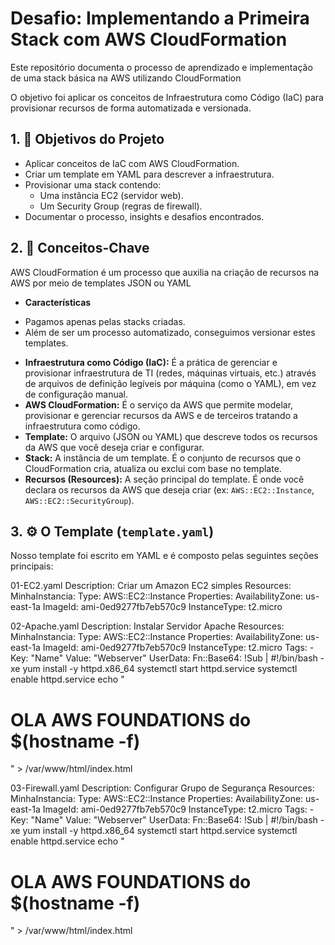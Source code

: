 # Desafio: Implementando a Primeira Stack com AWS CloudFormation

Este repositório documenta o processo de aprendizado e implementação de uma stack básica na AWS utilizando CloudFormation

O objetivo foi aplicar os conceitos de Infraestrutura como Código (IaC) para provisionar recursos de forma automatizada e versionada.

## 1. 🎯 Objetivos do Projeto

* Aplicar conceitos de IaC com AWS CloudFormation.
* Criar um template em YAML para descrever a infraestrutura.
* Provisionar uma stack contendo:
    * Uma instância EC2 (servidor web).
    * Um Security Group (regras de firewall).
* Documentar o processo, insights e desafios encontrados.

## 2. 📖 Conceitos-Chave

AWS CloudFormation é um processo que auxilia na criação de recursos na AWS por meio de templates JSON ou YAML

* **Características**
- Pagamos apenas pelas stacks criadas.
- Além de ser um processo automatizado, conseguimos versionar estes templates.
  
* **Infraestrutura como Código (IaC):** É a prática de gerenciar e provisionar infraestrutura de TI (redes, máquinas virtuais, etc.) através de arquivos de definição legíveis por máquina (como o YAML), em vez de configuração manual.
* **AWS CloudFormation:** É o serviço da AWS que permite modelar, provisionar e gerenciar recursos da AWS e de terceiros tratando a infraestrutura como código.
* **Template:** O arquivo (JSON ou YAML) que descreve todos os recursos da AWS que você deseja criar e configurar.
* **Stack:** A instância de um template. É o conjunto de recursos que o CloudFormation cria, atualiza ou exclui com base no template.
* **Recursos (Resources):** A seção principal do template. É onde você declara os recursos da AWS que deseja criar (ex: `AWS::EC2::Instance`, `AWS::EC2::SecurityGroup`).

## 3. ⚙️ O Template (`template.yaml`)

Nosso template foi escrito em YAML e é composto pelas seguintes seções principais:

01-EC2.yaml
Description: Criar um Amazon EC2 simples
Resources:
  MinhaInstancia:
    Type: AWS::EC2::Instance
    Properties:
      AvailabilityZone: us-east-1a
      ImageId: ami-0ed9277fb7eb570c9
      InstanceType: t2.micro

02-Apache.yaml
Description: Instalar Servidor Apache
Resources:
  MinhaInstancia:
    Type: AWS::EC2::Instance
    Properties:
      AvailabilityZone: us-east-1a
      ImageId: ami-0ed9277fb7eb570c9
      InstanceType: t2.micro
      Tags:
        - Key: "Name"
          Value: "Webserver"
      UserData:
        Fn::Base64:
          !Sub |
            #!/bin/bash -xe
            yum install -y httpd.x86_64
            systemctl start httpd.service
            systemctl enable httpd.service
            echo "<h1>OLA AWS FOUNDATIONS do $(hostname -f)</h1>" > /var/www/html/index.html

03-Firewall.yaml
Description: Configurar Grupo de Segurança
Resources:
  MinhaInstancia:
    Type: AWS::EC2::Instance
    Properties:
      AvailabilityZone: us-east-1a
      ImageId: ami-0ed9277fb7eb570c9
      InstanceType: t2.micro
      Tags:
        - Key: "Name"
          Value: "Webserver"
      UserData:
        Fn::Base64:
          !Sub |
            #!/bin/bash -xe
            yum install -y httpd.x86_64
            systemctl start httpd.service
            systemctl enable httpd.service
            echo "<h1>OLA AWS FOUNDATIONS do $(hostname -f)</h1>" > /var/www/html/index.html
